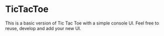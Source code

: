 # TicTacToe
This is a basic version of Tic Tac Toe with a simple console UI. Feel free to reuse, develop and add your new UI.
